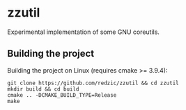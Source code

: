 # zzutil

Experimental implementation of some GNU coreutils.

## Building the project

Building the project on Linux (requires cmake >= 3.9.4):

```
git clone https://github.com/redzic/zzutil && cd zzutil
mkdir build && cd build
cmake .. -DCMAKE_BUILD_TYPE=Release
make
```
